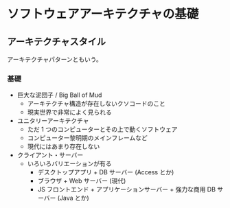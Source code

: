 # ソフトウェアアーキテクチャの基礎

## アーキテクチャスタイル

アーキテクチャパターンともいう。

### 基礎

- 巨大な泥団子 / Big Ball of Mud
  - アーキテクチャ構造が存在しないクソコードのこと
  - 現実世界で非常によく見られる
- ユニタリーアーキテクチャ
  - ただ 1 つのコンピューターとその上で動くソフトウェア
  - コンピューター黎明期のメインフレームなど
  - 現代にはあまり存在しない
- クライアント・サーバー
  - いろいろバリエーションが有る
    - デスクトップアプリ + DB サーバー (Access とか)
    - ブラウザ + Web サーバー (現代)
    - JS フロントエンド + アプリケーションサーバー + 強力な商用 DB サーバー (Java とか)
